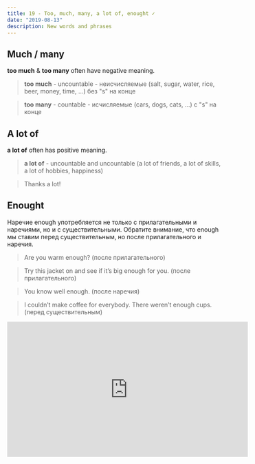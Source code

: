 ```yaml
---
title: 19 - Too, much, many, a lot of, enought ✓
date: "2019-08-13"
description: New words and phrases
---
```

## Much / many
**too much** & **too many** often have negative meaning.

> **too much** - uncountable - неисчисляемые (salt, sugar, water, rice, beer, money, time, ...) без "s" на конце

> **too many** - countable - исчисляемые (cars, dogs, cats, ...) с "s" на конце

## A lot of
**a lot of** often has positive meaning.
> **a lot of** - uncountable and uncountable (a lot of friends, a lot of skills, a lot of hobbies, happiness)

> Thanks a lot!

## Enought
Наречие enough употребляется не только с прилагательными и наречиями, но и с существительными. Обратите внимание, что enough мы ставим перед существительным, но после прилагательного и наречия.

> Are you warm enough? (после прилагательного)

> Try this jacket on and see if it’s big enough for you. (после прилагательного)

> You know well enough. (после наречия)

> I couldn’t make coffee for everybody. There weren’t enough cups. (перед существительным)

<iframe width="560" height="315" src="https://www.youtube.com/embed/gFc6STGTU4w" frameborder="0" allow="accelerometer; autoplay; encrypted-media; gyroscope; picture-in-picture" allowfullscreen></iframe>